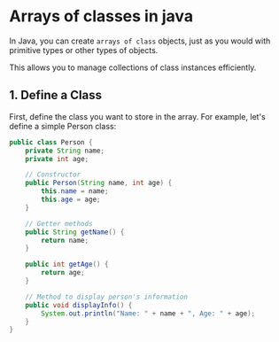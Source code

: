 # Arrays of classes in java

In Java, you can create `arrays of class` objects, just as you would with primitive types or other types of objects.

This allows you to manage collections of class instances efficiently.

## 1. Define a Class

First, define the class you want to store in the array. For example, let's define a simple Person class:

```java
public class Person {
    private String name;
    private int age;

    // Constructor
    public Person(String name, int age) {
        this.name = name;
        this.age = age;
    }

    // Getter methods
    public String getName() {
        return name;
    }

    public int getAge() {
        return age;
    }

    // Method to display person's information
    public void displayInfo() {
        System.out.println("Name: " + name + ", Age: " + age);
    }
}
```
